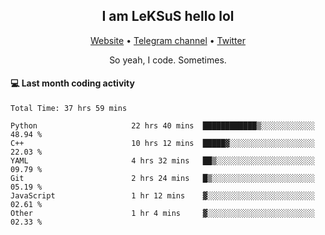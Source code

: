 <h2 align="center">I am LeKSuS hello lol</h2>
<div align="center">
  <a href="https://leksus.net">Website</a> •
  <a href="https://t.me/leksus_was_here">Telegram channel</a> •
  <a href="https://twitter.com/___LeKSuS___">Twitter</a>
</div>
<p align="center">So yeah, I code. Sometimes.</p>

#### :computer: Last month coding activity
<!--START_SECTION:waka-->

```text
Total Time: 37 hrs 59 mins

Python                     22 hrs 40 mins  ████████████▒░░░░░░░░░░░░   48.94 %
C++                        10 hrs 12 mins  █████▓░░░░░░░░░░░░░░░░░░░   22.03 %
YAML                       4 hrs 32 mins   ██▒░░░░░░░░░░░░░░░░░░░░░░   09.79 %
Git                        2 hrs 24 mins   █▒░░░░░░░░░░░░░░░░░░░░░░░   05.19 %
JavaScript                 1 hr 12 mins    ▓░░░░░░░░░░░░░░░░░░░░░░░░   02.61 %
Other                      1 hr 4 mins     ▓░░░░░░░░░░░░░░░░░░░░░░░░   02.33 %
```

<!--END_SECTION:waka-->
